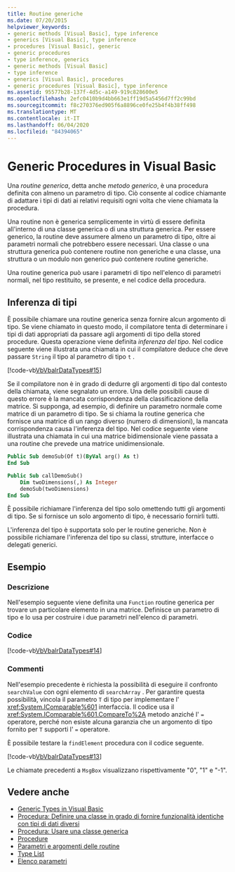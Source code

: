 ```yaml
---
title: Routine generiche
ms.date: 07/20/2015
helpviewer_keywords:
- generic methods [Visual Basic], type inference
- generics [Visual Basic], type inference
- procedures [Visual Basic], generic
- generic procedures
- type inference, generics
- generic methods [Visual Basic]
- type inference
- generics [Visual Basic], procedures
- generic procedures [Visual Basic], type inference
ms.assetid: 95577b28-137f-4d5c-a149-919c828600e5
ms.openlocfilehash: 2efc0410b9d4bb663e1ff19d5a5456d7ff2c99bd
ms.sourcegitcommit: f8c270376ed905f6a8896ce0fe25b4f4b38ff498
ms.translationtype: MT
ms.contentlocale: it-IT
ms.lasthandoff: 06/04/2020
ms.locfileid: "84394065"
---
```

# <a name="generic-procedures-in-visual-basic"></a>Generic Procedures in Visual Basic
Una *routine generica*, detta anche *metodo generico*, è una procedura definita con almeno un parametro di tipo. Ciò consente al codice chiamante di adattare i tipi di dati ai relativi requisiti ogni volta che viene chiamata la procedura.  
  
 Una routine non è generica semplicemente in virtù di essere definita all'interno di una classe generica o di una struttura generica. Per essere generico, la routine deve assumere almeno un parametro di tipo, oltre ai parametri normali che potrebbero essere necessari. Una classe o una struttura generica può contenere routine non generiche e una classe, una struttura o un modulo non generico può contenere routine generiche.  
  
 Una routine generica può usare i parametri di tipo nell'elenco di parametri normali, nel tipo restituito, se presente, e nel codice della procedura.  
  
## <a name="type-inference"></a>Inferenza di tipi  
 È possibile chiamare una routine generica senza fornire alcun argomento di tipo. Se viene chiamato in questo modo, il compilatore tenta di determinare i tipi di dati appropriati da passare agli argomenti di tipo della stored procedure. Questa operazione viene definita *inferenza del tipo*. Nel codice seguente viene illustrata una chiamata in cui il compilatore deduce che deve passare `String` il tipo al parametro di tipo `t` .  
  
 [!code-vb[VbVbalrDataTypes#15](~/samples/snippets/visualbasic/VS_Snippets_VBCSharp/VbVbalrDataTypes/VB/Class1.vb#15)]  
  
 Se il compilatore non è in grado di dedurre gli argomenti di tipo dal contesto della chiamata, viene segnalato un errore. Una delle possibili cause di questo errore è la mancata corrispondenza della classificazione della matrice. Si supponga, ad esempio, di definire un parametro normale come matrice di un parametro di tipo. Se si chiama la routine generica che fornisce una matrice di un rango diverso (numero di dimensioni), la mancata corrispondenza causa l'inferenza del tipo. Nel codice seguente viene illustrata una chiamata in cui una matrice bidimensionale viene passata a una routine che prevede una matrice unidimensionale.  
  
```vb  
Public Sub demoSub(Of t)(ByVal arg() As t)
End Sub

Public Sub callDemoSub()
    Dim twoDimensions(,) As Integer
    demoSub(twoDimensions)
End Sub
```
  
 È possibile richiamare l'inferenza del tipo solo omettendo tutti gli argomenti di tipo. Se si fornisce un solo argomento di tipo, è necessario fornirli tutti.  
  
 L'inferenza del tipo è supportata solo per le routine generiche. Non è possibile richiamare l'inferenza del tipo su classi, strutture, interfacce o delegati generici.  
  
## <a name="example"></a>Esempio  
  
### <a name="description"></a>Descrizione  
 Nell'esempio seguente viene definita una `Function` routine generica per trovare un particolare elemento in una matrice. Definisce un parametro di tipo e lo usa per costruire i due parametri nell'elenco di parametri.  
  
### <a name="code"></a>Codice  
 [!code-vb[VbVbalrDataTypes#14](~/samples/snippets/visualbasic/VS_Snippets_VBCSharp/VbVbalrDataTypes/VB/Class1.vb#14)]  
  
### <a name="comments"></a>Commenti  
 Nell'esempio precedente è richiesta la possibilità di eseguire il confronto `searchValue` con ogni elemento di `searchArray` . Per garantire questa possibilità, vincola il parametro `T` di tipo per implementare l' <xref:System.IComparable%601> interfaccia. Il codice usa il <xref:System.IComparable%601.CompareTo%2A> metodo anziché l' `=` operatore, perché non esiste alcuna garanzia che un argomento di tipo fornito per `T` supporti l' `=` operatore.  
  
 È possibile testare la `findElement` procedura con il codice seguente.  
  
 [!code-vb[VbVbalrDataTypes#13](~/samples/snippets/visualbasic/VS_Snippets_VBCSharp/VbVbalrDataTypes/VB/Class1.vb#13)]  
  
 Le chiamate precedenti a `MsgBox` visualizzano rispettivamente "0", "1" e "-1".  
  
## <a name="see-also"></a>Vedere anche

- [Generic Types in Visual Basic](generic-types.md)
- [Procedura: Definire una classe in grado di fornire funzionalità identiche con tipi di dati diversi](how-to-define-a-class-that-can-provide-identical-functionality.md)
- [Procedura: Usare una classe generica](how-to-use-a-generic-class.md)
- [Procedure](../procedures/index.md)
- [Parametri e argomenti delle routine](../procedures/procedure-parameters-and-arguments.md)
- [Type List](../../../language-reference/statements/type-list.md)
- [Elenco parametri](../../../language-reference/statements/parameter-list.md)
